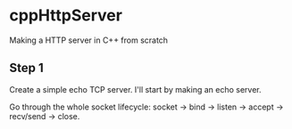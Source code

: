 # cppHttpServer
Making a HTTP server in C++ from scratch 


## Step 1 
Create a simple echo TCP server. I'll start by making an echo server.

Go through the whole socket lifecycle: socket -> bind -> listen -> accept -> recv/send -> close.
